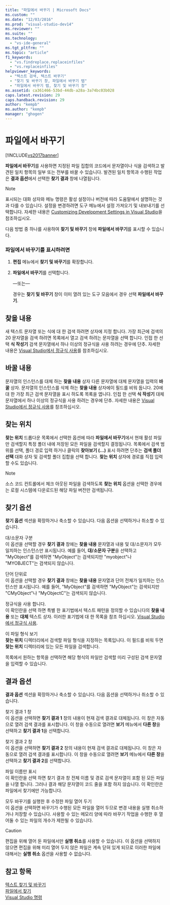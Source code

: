 ```yaml
---
title: "파일에서 바꾸기 | Microsoft Docs"
ms.custom: ""
ms.date: "12/03/2016"
ms.prod: "visual-studio-dev14"
ms.reviewer: ""
ms.suite: ""
ms.technology: 
  - "vs-ide-general"
ms.tgt_pltfrm: ""
ms.topic: "article"
f1_keywords: 
  - "vs.findreplace.replaceinfiles"
  - "vs.replaceinfiles"
helpviewer_keywords: 
  - "텍스트 검색, 텍스트 바꾸기"
  - "찾기 및 바꾸기 창, 파일에서 바꾸기 탭"
  - "파일에서 바꾸기 탭, 찾기 및 바꾸기 창"
ms.assetid: ca361466-53bd-44db-a28a-3a74bc03b028
caps.latest.revision: 29
caps.handback.revision: 29
author: "kempb"
ms.author: "kempb"
manager: "ghogen"
---
```

# 파일에서 바꾸기
[!INCLUDE[vs2017banner](../code-quality/includes/vs2017banner.md)]

**파일에서 바꾸기**를 사용하면 지정된 파일 집합의 코드에서 문자열이나 식을 검색하고 발견된 일치 항목의 일부 또는 전부를 바꿀 수 있습니다.  발견된 일치 항목과 수행된 작업은 **결과 옵션**에서 선택한 **찾기 결과** 창에 나열됩니다.  
  
> [!NOTE]
>  표시되는 대화 상자와 메뉴 명령은 활성 설정이나 버전에 따라 도움말에서 설명하는 것과 다를 수 있습니다.  설정을 변경하려면 도구 메뉴에서 설정 가져오기 및 내보내기를 선택합니다.  자세한 내용은 [Customizing Development Settings in Visual Studio](http://msdn.microsoft.com/ko-kr/22c4debb-4e31-47a8-8f19-16f328d7dcd3)을 참조하십시오.  
  
 다음 방법 중 하나를 사용하여 **찾기 및 바꾸기** 창에 **파일에서 바꾸기**를 표시할 수 있습니다.  
  
### 파일에서 바꾸기를 표시하려면  
  
1.  **편집** 메뉴에서 **찾기 및 바꾸기**를 확장합니다.  
  
2.  **파일에서 바꾸기**를 선택합니다.  
  
     —또는—  
  
     경우는  **찾기 및 바꾸기** 창이 이미 열려 있는 도구 모음에서 경우 선택  **파일에서 바꾸기**.  
  
## 찾을 내용  
 새 텍스트 문자열 또는 식에 대 한 검색 하려면 상자에 지정 합니다.  가장 최근에 검색의 20 문자열을 검색 하려면 목록에서 열고 검색 하려는 문자열을 선택 합니다.  인접 한 선택  **식 작성기** 검색 문자열에서 하나 이상의 정규식을 사용 하려는 경우에 단추.  자세한 내용은 [Visual Studio에서 정규식 사용](../ide/using-regular-expressions-in-visual-studio.md)를 참조하십시오.  
  
## 바꿀 내용  
 문자열의 인스턴스를 대체 하는  **찾을 내용** 상자 다른 문자열에 대체 문자열을 입력의  **바꿀** 상자.  문자열의 인스턴스를 삭제 하는  **찾을 내용** 상자에이 필드를 비워 둡니다.  20에 대 한 가장 최근 검색 문자열을 표시 하도록 목록을 엽니다.  인접 한 선택  **식 작성기** 대체 문자열에서 하나 이상의 정규식을 사용 하려는 경우에 단추.  자세한 내용은 [Visual Studio에서 정규식 사용](../ide/using-regular-expressions-in-visual-studio.md)를 참조하십시오.  
  
## 찾는 위치  
 **찾는 위치** 드롭다운 목록에서 선택한 옵션에 따라 **파일에서 바꾸기**에서 현재 활성 파일만 검색할지 특정 폴더 내에 저장된 모든 파일을 검색할지 결정됩니다.  목록에서 검색 범위를 선택, 폴더 경로 입력 하거나 클릭의  **찾아보기 \(...\)** 표시 하려면 단추는  **검색 폴더 선택** 대화 상자 및 검색할 폴더 집합을 선택 합니다.  **찾는 위치** 상자에 경로를 직접 입력할 수도 있습니다.  
  
> [!NOTE]
>  소스 코드 컨트롤에서 체크 아웃된 파일을 검색하도록 **찾는 위치** 옵션을 선택한 경우에는 로컬 시스템에 다운로드된 해당 파일 버전만 검색됩니다.  
  
## 찾기 옵션  
 **찾기 옵션** 섹션을 확장하거나 축소할 수 있습니다.  다음 옵션을 선택하거나 취소할 수 있습니다.  
  
 대\/소문자 구분  
 이 옵션을 선택할 경우 **찾기 결과** 창에는 **찾을 내용** 문자열과 내용 및 대\/소문자가 모두 일치하는 인스턴스만 표시됩니다.  예를 들어, **대\/소문자 구분**을 선택하고 "MyObject"를 검색하면 "MyObject"는 검색되지만 "myobject"나 "MYOBJECT"는 검색되지 않습니다.  
  
 단어 단위로  
 이 옵션을 선택할 경우 **찾기 결과** 창에는 **찾을 내용** 문자열과 단어 전체가 일치하는 인스턴스만 표시됩니다.  예를 들어, "MyObject"를 검색하면 "MyObject"는 검색되지만 "CMyObject"나 "MyObjectC"는 검색되지 않습니다.  
  
 정규식을 사용 합니다.  
 이 확인란을 선택 하면 특별 한 표기법에서 텍스트 패턴을 정의할 수 있습니다의  **찾을 내용** 또는  **대체** 텍스트 상자.  이러한 표기법에 대 한 목록을 참조 하십시오. [Visual Studio에서 정규식 사용](../ide/using-regular-expressions-in-visual-studio.md).  
  
 이 파일 형식 보기  
 **찾는 위치** 디렉터리에서 검색할 파일 형식을 지정하는 목록입니다.  이 필드를 비워 두면 **찾는 위치** 디렉터리에 있는 모든 파일을 검색합니다.  
  
 목록에서 원하는 항목을 선택하면 해당 형식의 파일만 검색할 미리 구성된 검색 문자열을 입력할 수 있습니다.  
  
## 결과 옵션  
 **결과 옵션** 섹션을 확장하거나 축소할 수 있습니다.  다음 옵션을 선택하거나 취소할 수 있습니다.  
  
 찾기 결과 1 창  
 이 옵션을 선택하면 **찾기 결과 1** 창의 내용이 현재 검색 결과로 대체됩니다.  이 창은 자동으로 열려 검색 결과를 표시합니다.  이 창을 수동으로 열려면 **보기** 메뉴에서 **다른 창**을 선택하고 **찾기 결과 1**을 선택합니다.  
  
 찾기 결과 2 창  
 이 옵션을 선택하면 **찾기 결과 2** 창의 내용이 현재 검색 결과로 대체됩니다.  이 창은 자동으로 열려 검색 결과를 표시합니다.  이 창을 수동으로 열려면 **보기** 메뉴에서 **다른 창**을 선택하고 **찾기 결과 2**를 선택합니다.  
  
 파일 이름만 표시  
 이 확인란을 선택 하면 찾기 결과 창 전체 이름 및 경로 검색 문자열이 포함 된 모든 파일을 나열 합니다.  그러나 결과 해당 문자열이 코드 줄을 포함 하지 않습니다.  이 확인란은 파일에서 찾기에만 가능합니다.  
  
 모두 바꾸기를 실행한 후 수정한 파일 열어 두기  
 이 옵션을 선택하면 바꾸기가 수행된 모든 파일을 열어 두므로 변경 내용을 실행 취소하거나 저장할 수 있습니다.  사용할 수 있는 메모리 양에 따라 바꾸기 작업을 수행한 후 열어둘 수 있는 파일의 개수가 제한될 수 있습니다.  
  
> [!CAUTION]
>  편집을 위해 열어 둔 파일에서만 **실행 취소**를 사용할 수 있습니다.  이 옵션을 선택하지 않으면 편집을 위해 미리 열어 두지 않은 파일은 계속 닫혀 있게 되므로 이러한 파일에 대해서는 **실행 취소** 옵션을 사용할 수 없습니다.  
  
## 참고 항목  
 [텍스트 찾기 및 바꾸기](../ide/finding-and-replacing-text.md)   
 [파일에서 찾기](../ide/find-in-files.md)   
 [Visual Studio 명령](../ide/reference/visual-studio-commands.md)